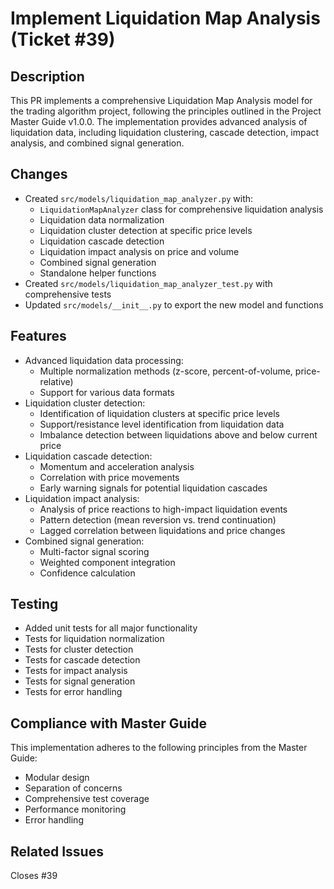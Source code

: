 # Implement Liquidation Map Analysis (Ticket #39)

## Description
This PR implements a comprehensive Liquidation Map Analysis model for the trading algorithm project, following the principles outlined in the Project Master Guide v1.0.0. The implementation provides advanced analysis of liquidation data, including liquidation clustering, cascade detection, impact analysis, and combined signal generation.

## Changes
- Created `src/models/liquidation_map_analyzer.py` with:
  - `LiquidationMapAnalyzer` class for comprehensive liquidation analysis
  - Liquidation data normalization
  - Liquidation cluster detection at specific price levels
  - Liquidation cascade detection
  - Liquidation impact analysis on price and volume
  - Combined signal generation
  - Standalone helper functions
- Created `src/models/liquidation_map_analyzer_test.py` with comprehensive tests
- Updated `src/models/__init__.py` to export the new model and functions

## Features
- Advanced liquidation data processing:
  - Multiple normalization methods (z-score, percent-of-volume, price-relative)
  - Support for various data formats
- Liquidation cluster detection:
  - Identification of liquidation clusters at specific price levels
  - Support/resistance level identification from liquidation data
  - Imbalance detection between liquidations above and below current price
- Liquidation cascade detection:
  - Momentum and acceleration analysis
  - Correlation with price movements
  - Early warning signals for potential liquidation cascades
- Liquidation impact analysis:
  - Analysis of price reactions to high-impact liquidation events
  - Pattern detection (mean reversion vs. trend continuation)
  - Lagged correlation between liquidations and price changes
- Combined signal generation:
  - Multi-factor signal scoring
  - Weighted component integration
  - Confidence calculation

## Testing
- Added unit tests for all major functionality
- Tests for liquidation normalization
- Tests for cluster detection
- Tests for cascade detection
- Tests for impact analysis
- Tests for signal generation
- Tests for error handling

## Compliance with Master Guide
This implementation adheres to the following principles from the Master Guide:
- Modular design
- Separation of concerns
- Comprehensive test coverage
- Performance monitoring
- Error handling

## Related Issues
Closes #39
